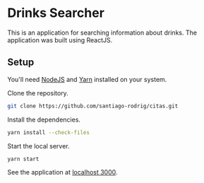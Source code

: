 # Drinks Searcher

This is an application for searching information about drinks. The application
was built using ReactJS.

## Setup

You'll need [NodeJS](https://nodejs.org/en/) and
[Yarn](https://yarnpkg.com/getting-started/install) installed on your system.

Clone the repository.

```sh
git clone https://github.com/santiago-rodrig/citas.git
```

Install the dependencies.

```sh
yarn install --check-files
```

Start the local server.

```sh
yarn start
```

See the application at [localhost 3000](http://localhost:3000/).
